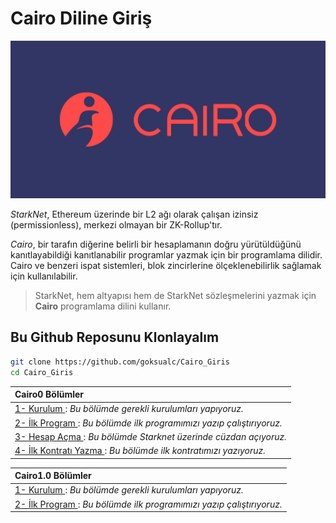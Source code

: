 
# Cairo Diline Giriş

![My Image](/Cairo0/cairo_logo.png)

*StarkNet*, Ethereum üzerinde bir L2 ağı olarak çalışan izinsiz (permissionless), merkezi olmayan bir ZK-Rollup'tır.

*Cairo*, bir tarafın diğerine belirli bir hesaplamanın doğru yürütüldüğünü kanıtlayabildiği kanıtlanabilir programlar yazmak için bir programlama dilidir. Cairo ve benzeri ispat sistemleri, blok zincirlerine ölçeklenebilirlik sağlamak için kullanılabilir.

> StarkNet, hem altyapısı hem de StarkNet sözleşmelerini yazmak için **Cairo** programlama dilini kullanır.

## Bu Github Reposunu Klonlayalım

````bash
git clone https://github.com/goksualc/Cairo_Giris 
cd Cairo_Giris
`````


| Cairo0 Bölümler|
| :------------ |
|[1- Kurulum ](/Cairo0/1_Installation.md): *Bu bölümde gerekli kurulumları yapıyoruz.*|
|[2- İlk Program ](/Cairo0/2_Program.md) : *Bu bölümde ilk programımızı yazıp çalıştırıyoruz.*|
|[3- Hesap Açma ](/Cairo0/3_Account.md) : *Bu bölümde Starknet üzerinde cüzdan açıyoruz.*|
|[4- İlk Kontratı Yazma ](/Cairo0/4_StarknetContract.md) : *Bu bölümde ilk kontratımızı yazıyoruz.*|


| Cairo1.0  Bölümler|
| :------------ |
|[1- Kurulum ](/Cairo1.0/1_Installation.md): *Bu bölümde gerekli kurulumları yapıyoruz.*|
|[2- İlk Program ](/Cairo1.0/2_Program.md) : *Bu bölümde ilk programımızı yazıp çalıştırıyoruz.*|
